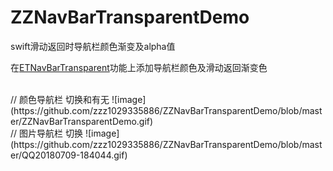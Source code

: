 # ZZNavBarTransparentDemo
swift滑动返回时导航栏颜色渐变及alpha值

在[ETNavBarTransparent](https://github.com/EnderTan/ETNavBarTransparent)功能上添加导航栏颜色及滑动返回渐变色

<br/>
// 颜色导航栏 切换和有无
![image](https://github.com/zzz1029335886/ZZNavBarTransparentDemo/blob/master/ZZNavBarTransparentDemo.gif)


<br/>
// 图片导航栏 切换
![image](https://github.com/zzz1029335886/ZZNavBarTransparentDemo/blob/master/QQ20180709-184044.gif)
